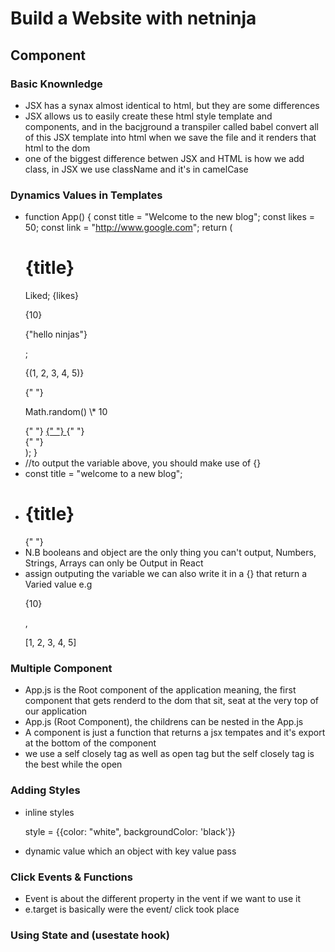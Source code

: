 # Build a Website with netninja

## Component

### Basic Knownledge

- JSX has a synax almost identical to html, but they are some differences
- JSX allows us to easily create these html style template and components, and in the bacjground a transpiler called babel convert all of this JSX template into html when we save the file and it renders that html to the dom
- one of the biggest difference betwen JSX and HTML is how we add class, in JSX we use className and it's in camelCase

### Dynamics Values in Templates

- function App() {
  const title = "Welcome to the new blog";
  const likes = 50;
  const link = "http://www.google.com";
  return (
  <div className="App">
  <div className="content">
  <h1> {title} </h1> <p> Liked; {likes} </p>
  <p> {10} </p> <p> {"hello ninjas"} </p> ; <p> {(1, 2, 3, 4, 5)} </p>{" "}
  <p> Math.random() \* 10 </p>{" "}
  <a href={link} Google site>
  {" "}
  </a>{" "}
  </div>{" "}
  </div>
  );
  }
- //to output the variable above, you should make use of {}
- const title = "welcome to a new blog";
- <h1> {title} </h1>{" "}
- N.B booleans and object are the only thing you can't output, Numbers, Strings, Arrays can only be Output in React
- assign outputing the variable we can also write it in a {} that return a Varied value e.g <p> {10} </p>, <p> [1, 2, 3, 4, 5] </p>

### Multiple Component

- App.js is the Root component of the application meaning, the first component that gets renderd to the dom that sit, seat at the very top of our application
- App.js (Root Component), the childrens can be nested in the App.js
- A component is just a function that returns a jsx tempates and it's export at the bottom of the component
- we use a self closely tag as well as open tag but the self closely tag is the best <Selfclosing /> while the open <OpenClosing><OpenClosing>

### Adding Styles

- inline styles <p> style = {{color: "white", backgroundColor: 'black'}}
- dynamic value which an object with key value pass

### Click Events & Functions

- Event is about the different property in the vent if we want to use it
- e.target is basically were the event/ click took place

### Using State and (usestate hook)
